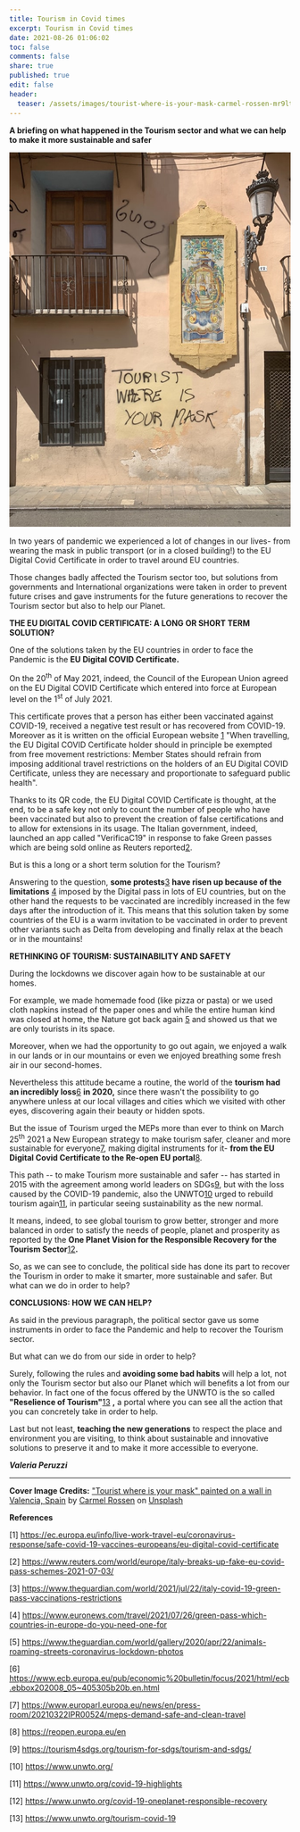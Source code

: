 ```yaml
---
title: Tourism in Covid times
excerpt: Tourism in Covid times
date: 2021-08-26 01:06:02
toc: false
comments: false
share: true
published: true
edit: false
header:
  teaser: /assets/images/tourist-where-is-your-mask-carmel-rossen-mr9ltlgmnvk-unsplash.jpg
---
```

**A briefing on what happened in the Tourism sector and what we can help to make it more sustainable and safer**

![](/assets/images/tourist-where-is-your-mask-carmel-rossen-mr9ltlgmnvk-unsplash.jpg)

In two years of pandemic we experienced a lot of changes in our lives- from wearing the mask in public transport (or in a closed building!) to the EU Digital Covid Certificate in order to travel around EU countries.

Those changes badly affected the Tourism sector too, but solutions from governments and International organizations were taken in order to prevent future crises and gave instruments for the future generations to recover the Tourism sector but also to help our Planet.

**THE EU DIGITAL COVID CERTIFICATE: A LONG OR SHORT TERM SOLUTION?**

One of the solutions taken by the EU countries in order to face the Pandemic is the **EU Digital COVID Certificate.**

On the 20<sup>th</sup> of May 2021, indeed, the Council of the European Union agreed on the EU Digital COVID Certificate which entered into force at European level on the 1<sup>st</sup> of July 2021.

This certificate proves that a person has either been vaccinated against COVID-19, received a negative test result or has recovered from COVID-19. Moreover as it is written on the official European website [1](https://ec.europa.eu/info/live-work-travel-eu/coronavirus-response/safe-covid-19-vaccines-europeans/eu-digital-covid-certificate_en) "When travelling, the EU Digital COVID Certificate holder should in principle be exempted from free movement restrictions: Member States should refrain from imposing additional travel restrictions on the holders of an EU Digital COVID Certificate, unless they are necessary and proportionate to safeguard public health".

Thanks to its QR code, the EU Digital COVID Certificate is thought, at the end, to be a safe key not only to count the number of people who have been vaccinated but also to prevent the creation of false certifications and to allow for extensions in its usage. The Italian government, indeed, launched an app called "VerificaC19" in response to fake Green passes which are being sold online as Reuters reported[2](https://www.reuters.com/world/europe/italy-breaks-up-fake-eu-covid-pass-schemes-2021-07-03/).

But is this a long or a short term solution for the Tourism?

Answering to the question, **some protests**[3](https://www.theguardian.com/world/2021/jul/22/italy-covid-19-green-pass-vaccinations-restrictions) **have risen up because of the limitations** [4](https://www.euronews.com/travel/2021/07/26/green-pass-which-countries-in-europe-do-you-need-one-for) imposed by the Digital pass in lots of EU countries, but on the other hand the requests to be vaccinated are incredibly increased in the few days after the introduction of it. This means that this solution taken by some countries of the EU is a warm invitation to be vaccinated in order to prevent other variants such as Delta from developing and finally relax at the beach or in the mountains!

**RETHINKING OF TOURISM: SUSTAINABILITY AND SAFETY**

During the lockdowns we discover again how to be sustainable at our homes.

For example, we made homemade food (like pizza or pasta) or we used cloth napkins instead of the paper ones and while the entire human kind was closed at home, the Nature got back again [5](https://www.theguardian.com/world/gallery/2020/apr/22/animals-roaming-streets-coronavirus-lockdown-photos) and showed us that we are only tourists in its space.

Moreover, when we had the opportunity to go out again, we enjoyed a walk in our lands or in our mountains or even we enjoyed breathing some fresh air in our second-homes.

Nevertheless this attitude became a routine, the world of the **tourism had an incredibly loss**[6](https://www.ecb.europa.eu/pub/economic%20bulletin/focus/2021/html/ecb.ebbox202008_05~405305b20b.en.html) **in 2020,** since there wasn't the possibility to go anywhere unless at our local villages and cities which we visited with other eyes, discovering again their beauty or hidden spots.

But the issue of Tourism urged the MEPs more than ever to think on March 25<sup>th</sup> 2021 a New European strategy to make tourism safer, cleaner and more sustainable for everyone[7](https://www.europarl.europa.eu/news/en/press-room/20210322IPR00524/meps-demand-safe-and-clean-travel), making digital instruments for it- **from the EU Digital Covid Certificate to the Re-open EU portal**[8](https://reopen.europa.eu/en).

This path -- to make Tourism more sustainable and safer -- has started in 2015 with the agreement among world leaders on SDGs[9](https://tourism4sdgs.org/tourism-for-sdgs/tourism-and-sdgs/), but with the loss caused by the COVID-19 pandemic, also the UNWTO[10](https://www.unwto.org/) urged to rebuild tourism again[11](https://www.unwto.org/covid-19-highlights), in particular seeing sustainability as the new normal.

It means, indeed, to see global tourism to grow better, stronger and more balanced in order to satisfy the needs of people, planet and prosperity as reported by the **One Planet Vision for the Responsible Recovery for the Tourism Sector**[12](https://www.unwto.org/covid-19-oneplanet-responsible-recovery)**.**

So, as we can see to conclude, the political side has done its part to recover the Tourism in order to make it smarter, more sustainable and safer. But what can we do in order to help?

**CONCLUSIONS: HOW WE CAN HELP?**

As said in the previous paragraph, the political sector gave us some instruments in order to face the Pandemic and help to recover the Tourism sector.

But what can we do from our side in order to help?

Surely, following the rules and **avoiding some bad habits** will help a lot, not only the Tourism sector but also our Planet which will benefits a lot from our behavior. In fact one of the focus offered by the UNWTO is the so called **"Reselience of Tourism"**[13](https://www.unwto.org/tourism-covid-19) **,** a portal where you can see all the action that you can concretely take in order to help.

Last but not least, **teaching the new generations** to respect the place and environment you are visiting, to think about sustainable and innovative solutions to preserve it and to make it more accessible to everyone.

***Valeria Peruzzi***

<hr/>

**Cover Image Credits:**
["Tourist where is your mask" painted on a wall in Valencia, Spain](https://unsplash.com/photos/MR9LtlgmNvk) by [Carmel Rossen](https://unsplash.com/@carmelrossen?utm_source=unsplash&utm_medium=referral&utm_content=creditCopyText) on [Unsplash](https://unsplash.com/?utm_source=unsplash&utm_medium=referral&utm_content=creditCopyText)

**References**

[1] <https://ec.europa.eu/info/live-work-travel-eu/coronavirus-response/safe-covid-19-vaccines-europeans/eu-digital-covid-certificate>

[2] <https://www.reuters.com/world/europe/italy-breaks-up-fake-eu-covid-pass-schemes-2021-07-03/>

[3] <https://www.theguardian.com/world/2021/jul/22/italy-covid-19-green-pass-vaccinations-restrictions>

[4] <https://www.euronews.com/travel/2021/07/26/green-pass-which-countries-in-europe-do-you-need-one-for>

[5] <https://www.theguardian.com/world/gallery/2020/apr/22/animals-roaming-streets-coronavirus-lockdown-photos>

[6] <https://www.ecb.europa.eu/pub/economic%20bulletin/focus/2021/html/ecb.ebbox202008_05~405305b20b.en.html>

[7] <https://www.europarl.europa.eu/news/en/press-room/20210322IPR00524/meps-demand-safe-and-clean-travel>

[8] <https://reopen.europa.eu/en>

[9] <https://tourism4sdgs.org/tourism-for-sdgs/tourism-and-sdgs/>

[10] <https://www.unwto.org/>

[11] <https://www.unwto.org/covid-19-highlights>

[12] <https://www.unwto.org/covid-19-oneplanet-responsible-recovery>

[13] <https://www.unwto.org/tourism-covid-19>
